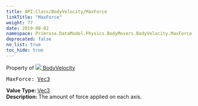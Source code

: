 ```yaml
---
title: API:Class/BodyVelocity/MaxForce
linkTitle: "MaxForce"
weight: 77
date: 2019-08-02
namespace: Primrose.DataModel.Physics.BodyMovers.BodyVelocity.MaxForce
deprecated: false
no_list: true
toc_hide: true
---
```

Property of <a href="/docs/api-reference/Class/BodyVelocity"><img src="/icons/silk/rocket.png"/>&nbsp;BodyVelocity</a>
<pre class="method-declaration">
MaxForce: <a class="type" href="/docs/api-reference/DataType/Vec3">Vec3</a></pre>
<b>Value Type: </b>
<a class="type" href="/docs/api-reference/DataType/Vec3">Vec3</a>
<br/>
<b>Description: </b>
The amount of force applied on each axis.

